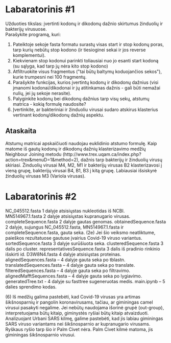 # Labaratorinis #1

Užduoties tikslas: įvertinti kodonų ir dikodonų dažnio skirtumus žinduolių ir bakterijų virusuose.<br/>
Parašykite programą, kuri:  
1. Pateiktoje sekoje fasta formatu surastų visas start ir stop kodonų poras, tarp kurių nebūtų stop kodono (ir tiesioginei sekai ir jos reverse komplementui). 
2. Kiekvienam stop kodonui parinkti toliausiai nuo jo esanti start kodoną (su sąlyga, kad tarp jų nėra kito stop kodono)
3. Atfiltruokite visus fragmentus ("tai būtų baltymų koduojančios sekos"), kurie trumpesni nei 100 fragmentų.
4. Parašykite funkcijas, kurios įvertintų kodonų ir dikodonų dažnius (visi įmanomi kodonai/dikodonai ir jų atitinkamas dažnis  - gali būti nemažai nulių, jei jų sekoje nerasite).
5. Palyginkite kodonų bei dikodonų dažnius tarp visų sekų, atstumų matrica - kokią formulę naudosite?
6. Įvertinkite, ar bakteriniai ir žinduoliu virusai sudaro atskirus klasterius vertinant kodonų/dikodonų dažnių aspektu.

<h2>Ataskaita</h2>
Atstumų matricai apskaičiuoti naudojau euklidinio atstumo formulę. Kaip matome iš gautų kodonų ir dikodonų dažnių klasterizavimo medžių Neighbour Joining metodu (http://www.trex.uqam.ca/index.php?action=trex&menuD=1&method=2), dažnis tarp bakterijų ir žinduolių virusų skiriasi. Žinduolių virusai M4, M2, M1 ir bakterijų virusas B2 klasterizavosi į vieną grupę, bakterijų virusai B4, B1, B3 į kitą grupę. Labiausiai išsiskyrė žinduolių virusas M3 (Variola virusas).

# Labaratorinis #2

NC_045512.fasta 1 dalyje atsisiųstas nukleotidas iš NCBI.\
MN514967.1.fasta 2 dalyje atsisiųstas kupranugario virusas.\
completeSequence.fasta 2 dalyje gautas genomas.
obtainedSequence.fasta 2 dalyje, sujungus NC_045512.fasta, MN514967.1.fasta ir completeSequence.fasta, gauta seka.
(2e) Jei šio veiksmo neatliktume, paieškos rezultatuose gautuse įvairius Covid-19 viruso variantus.
sortedSequence.fasta 3 dalyje surūšiuota seka.
clusteredSequence.fasta 3 dalis po cluster.
representativesSequence.fasta 3 dalis iš pradinio rinkinio išskirti id.
D3W8N4.fasta 4 dalyje atsisiųstas proteinas.
alignedSequences.fasta – 4 dalyje gauta seka po tblastn.
translatedSequences.fasta – 4 dalyje gauta seka po translate.
filteredSequences.fasta – 4 dalyje gauta seka po filtravimo.
alignedMafftSequences.fasta – 4 dalyje gauta seka po lygiavimo.
generatedTree.txt - 4 dalyje su fasttree sugeneruotas medis.
main.ipynb – 5 dalies sprendimo kodas.

(6) Iš medžių galima pastebėti, kad Covid-19 virusas yra artimas šikšnosparnių ir pangolin koronavirusams, tačiau, ar giminingas camel virusui pasakyti negalime. Jei nebūtų naudojama išorinė grupė (out-group), interpretuojama būtų kitaip, giminystės ryšiai būtų kitaip atvaizduoti. Analizuojant Urbani SARS kilmę, galime pastebėti, kad jis labiau giminingas SARS viruso variantams nei šikšnosparnio ar kupranugario virusams. Ryškaus ryšio tarp šio ir Palm Civet nėra. Palm Civet kilmė matoma, jis giminingas šikšnosparnio virusui.
